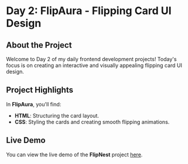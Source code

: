 # Day 2: FlipAura - Flipping Card UI Design

## About the Project
Welcome to Day 2 of my daily frontend development projects! Today's focus is on creating an interactive and visually appealing flipping card UI design.

## Project Highlights
In **FlipAura**, you'll find:
- **HTML**: Structuring the card layout.
- **CSS**: Styling the cards and creating smooth flipping animations.

## Live Demo
You can view the live demo of the **FlipNest** project [here]().
